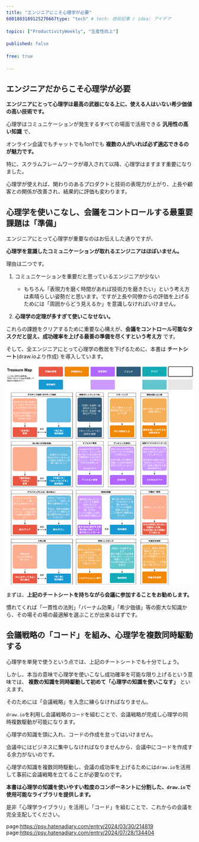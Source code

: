```yaml
---
title: "エンジニアにこそ心理学が必要"
6801883189125276667type: "tech" # tech: 技術記事 / idea: アイデア

topics: ["ProductivityWeekly", "生産性向上"]

published: false

free: true

---
```










## エンジニアだからこそ心理学が必要



**エンジニアにとって心理学は最高の武器になる上に、使える人はいない希少価値の高い技術です。**



心理学はコミュニケーションが発生するすべての場面で活用できる **汎用性の高い知識** で、

オンライン会議でもチャットでも1on1でも **複数の人がいれば必ず適応できるのが魅力です。** 

特に、スクラムフレームワークが導入されて以降、心理学はますます重要になりました。

心理学が使えれば、関わりのあるプロダクトと技術の表現力が上がり、上長や顧客との関係が改善され、結果的に評価も変わります。





## 心理学を使いこなし、会議をコントロールする最重要課題は「準備」



エンジニアにとって心理学が重要なのはお伝えした通りですが、

**心理学を意識したコミュニケーションが取れるエンジニアはほぼいません。**

理由は二つです。



1. コミュニケーションを重要だと思っているエンジニアが少ない 

    - もちろん「表現力を磨く時間があれば技術力を磨きたい」という考え方は素晴らしい姿勢だと思います。ですが上長や同僚からの評価を上げるためには「周囲からどう見えるか」を意識しなければいけません。

2. **心理学の定理が多すぎて使いこなせない。**



これらの課題をクリアするために重要な心構えが、**会議をコントロール可能なタスクだと捉え、成功確率を上げる最善の準備を尽くすという考え方** です。

そして、全エンジニアにとって心理学の敷居を下げるために、本書は **チートシート**(draw.ioより作成) を導入しています。



![](https://raw.githubusercontent.com/minegishirei/draw_v1/8c5fba9ef361896b55fc1508a0e2d6c5b39da669/psy-treasure_map.drawio.svg)



まずは、**上記のチートシートを持ちながら会議に参加することをお勧めします。**

慣れてくれば「一貫性の法則」「バーナム効果」「希少価値」等の膨大な知識から、その場その場の最適解を選ぶことが出来るはずです。







## 会議戦略の「コード」を組み、心理学を複数同時駆動する



心理学を単発で使うという点では、上記のチートシートでも十分でしょう。

しかし、本当の意味で心理学を使いこなし成功確率を可能な限り上げるという意味では、 **複数の知識を同時駆動して初めて「心理学の知識を使いこなす」** といえます。



そのためには「会議戦略」を入念に練らなければなりません。

`draw.io`を利用し会議戦略の`コード`を組むことで、会議戦略が完成し心理学の同時複数駆動が可能になります。



心理学の知識を頭に入れ、コードの作成を怠ってはいけません。

会議中にはビジネスに集中しなければなりませんから、会議中にコードを作成する余力がないのです。

心理学の知識を複数同時駆動し、会議の成功率を上げるためには`draw.io`を活用して事前に会議戦略を立てることが必要なのです。



**本書は心理学の知識を使いやすい粒度のコンポーネントに分割した、`draw.io`で使用可能なライブラリを提供します。**



是非「心理学ライブラリ」を活用し「コード」を組むことで、これからの会議を完全支配してください。

























page:https://psy.hatenadiary.com/entry/2024/03/30/214819
page:https://psy.hatenadiary.com/entry/2024/07/28/134404
